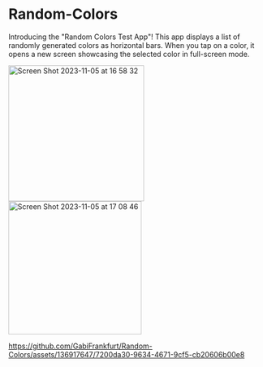 # Random-Colors
Introducing the "Random Colors Test App"! This app displays a list of randomly generated colors as horizontal bars. When you tap on a color, it opens a new screen showcasing the selected color in full-screen mode.

<img width="267" alt="Screen Shot 2023-11-05 at 16 58 32" src="https://github.com/GabiFrankfurt/Random-Colors/assets/136917647/3cd25570-1cc1-4ad0-b576-578c5f1c5936"><img width="262" alt="Screen Shot 2023-11-05 at 17 08 46" src="https://github.com/GabiFrankfurt/Random-Colors/assets/136917647/0ac25c36-65a9-44cc-901d-7b954cf64f9f">

https://github.com/GabiFrankfurt/Random-Colors/assets/136917647/7200da30-9634-4671-9cf5-cb20606b00e8



